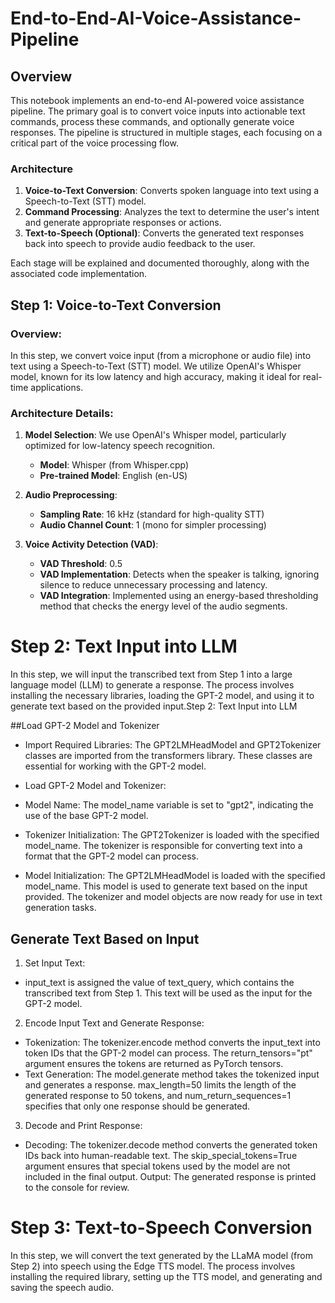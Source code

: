 # End-to-End-AI-Voice-Assistance-Pipeline

## Overview
This notebook implements an end-to-end AI-powered voice assistance pipeline. The primary goal is to convert voice inputs into actionable text commands, process these commands, and optionally generate voice responses. The pipeline is structured in multiple stages, each focusing on a critical part of the voice processing flow.

### Architecture
1. **Voice-to-Text Conversion**: Converts spoken language into text using a Speech-to-Text (STT) model.
2. **Command Processing**: Analyzes the text to determine the user's intent and generate appropriate responses or actions.
3. **Text-to-Speech (Optional)**: Converts the generated text responses back into speech to provide audio feedback to the user.

Each stage will be explained and documented thoroughly, along with the associated code implementation.


## Step 1: Voice-to-Text Conversion

### Overview:
In this step, we convert voice input (from a microphone or audio file) into text using a Speech-to-Text (STT) model. We utilize OpenAI's Whisper model, known for its low latency and high accuracy, making it ideal for real-time applications.

### Architecture Details:
1. **Model Selection**: We use OpenAI's Whisper model, particularly optimized for low-latency speech recognition.
   - **Model**: Whisper (from Whisper.cpp)
   - **Pre-trained Model**: English (en-US)

2. **Audio Preprocessing**:
   - **Sampling Rate**: 16 kHz (standard for high-quality STT)
   - **Audio Channel Count**: 1 (mono for simpler processing)
   
3. **Voice Activity Detection (VAD)**:
   - **VAD Threshold**: 0.5
   - **VAD Implementation**: Detects when the speaker is talking, ignoring silence to reduce unnecessary processing and latency.
   - **VAD Integration**: Implemented using an energy-based thresholding method that checks the energy level of the audio segments.


# Step 2: Text Input into LLM
In this step, we will input the transcribed text from Step 1 into a large language model (LLM) to generate a response. The process involves installing the necessary libraries, loading the GPT-2 model, and using it to generate text based on the provided input.Step 2: Text Input into LLM

##Load GPT-2 Model and Tokenizer

* Import Required Libraries: The GPT2LMHeadModel and GPT2Tokenizer classes are  imported from the transformers library. These classes are essential for working with the GPT-2 model.

* Load GPT-2 Model and Tokenizer:

* Model Name: The model_name variable is set to "gpt2", indicating the use of the base GPT-2 model.
* Tokenizer Initialization: The GPT2Tokenizer is loaded with the specified model_name. The tokenizer is responsible for converting text into a format that the GPT-2 model can process.
* Model Initialization: The GPT2LMHeadModel is loaded with the specified model_name. This model is used to generate text based on the input provided.
The tokenizer and model objects are now ready for use in text generation tasks.

## Generate Text Based on Input


1. Set Input Text:


* input_text is assigned the value of text_query, which contains the transcribed text from Step 1. This text will be used as the input for the GPT-2 model.
2. Encode Input Text and Generate Response:

* Tokenization: The tokenizer.encode method converts the input_text into token IDs that the GPT-2 model can process. The return_tensors="pt" argument ensures the tokens are returned as PyTorch tensors.
* Text Generation: The model.generate method takes the tokenized input and generates a response. max_length=50 limits the length of the generated response to 50 tokens, and num_return_sequences=1 specifies that only one response should be generated.
3. Decode and Print Response:

* Decoding: The tokenizer.decode method converts the generated token IDs back into human-readable text. The skip_special_tokens=True argument ensures that special tokens used by the model are not included in the final output.
Output: The generated response is printed to the console for review.


# Step 3: Text-to-Speech Conversion
In this step, we will convert the text generated by the LLaMA model (from Step 2) into speech using the Edge TTS model. The process involves installing the required library, setting up the TTS model, and generating and saving the speech audio.


